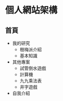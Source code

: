 # 個人網站架構

## 首頁
- 我的研究
    - 樹梅派介紹
    - 基本知識
- 其他專案
    - 試管倒水遊戲
    - 計算機
    - 九九乘法表
    - 井字遊戲
- 自我介紹

